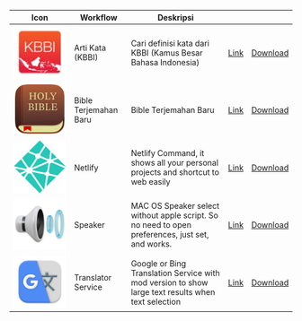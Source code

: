 | Icon                            | Workflow              | Deskripsi                                                                                          |                                                                                             |                                                                                                                                    |
|---------------------------------|-----------------------|----------------------------------------------------------------------------------------------------|---------------------------------------------------------------------------------------------|------------------------------------------------------------------------------------------------------------------------------------|
| ![Image](Readme/arti_kata.png)  | Arti Kata (KBBI)      | Cari definisi kata dari KBBI (Kamus Besar Bahasa Indonesia)                                        | [Link](https://github.com/afridho/alfred-workflows/tree/master/Arti%20Kata%20(KBBI))        | [Download](https://github.com/afridho/alfred-workflows/blob/master/Arti%20Kata%20(KBBI)/Arti%20Kata%20(KBBI).alfredworkflow)       |
| ![Image](Readme/bible.png)      | Bible Terjemahan Baru | Bible Terjemahan Baru                                                                              | [Link](https://github.com/afridho/alfred-workflows/tree/master/Bible%20(Terjemahan%20Baru)) | [Download](https://github.com/afridho/alfred-workflows/blob/master/Bible%20(Terjemahan%20Baru)/Alfred%20Bible%20TB.alfredworkflow) |
| ![Image](Readme/netlify.png)    | Netlify               | Netlify Command, it shows all your personal projects and shortcut to web easily                    | [Link](https://github.com/afridho/alfred-workflows/tree/master/Netlify)                     | [Download](https://github.com/afridho/alfred-workflows/blob/master/Netlify/Netlify.alfredworkfloww)                                |
| ![Image](Readme/speaker.png)    | Speaker               | MAC OS Speaker select without apple script. So no need to open preferences, just set, and works.   | [Link](https://github.com/afridho/alfred-workflows/tree/master/Speaker)                     | [Download](https://github.com/afridho/alfred-workflows/blob/master/Speaker/speaker.alfredworkflow)                                 |
| ![Image](Readme/translator.png) | Translator Service    | Google or Bing Translation Service with mod version to show large text results when text selection | [Link](https://github.com/afridho/alfred-workflows/tree/master/Translator%20Service)        | [Download](https://github.com/pbojkov/alfred-workflow-google-translate)                                                            |